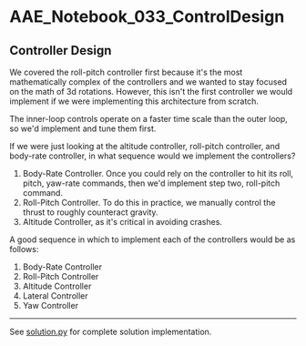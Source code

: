 # AAE_Notebook_033_ControlDesign

## Controller Design

We covered the roll-pitch controller first because it's the most mathematically complex of the controllers and we wanted to stay focused on the math of 3d rotations. However, this isn't the first controller we would implement if we were implementing this architecture from scratch. 

The inner-loop controls operate on a faster time scale than the outer loop, so we'd implement and tune them first. 

If we were just looking at the altitude controller, roll-pitch controller, and body-rate controller, in what sequence would we implement the controllers?
 
  1. Body-Rate Controller. Once you could rely on the controller to hit its roll, pitch, yaw-rate commands, then we'd implement step two, roll-pitch command.
  2. Roll-Pitch Controller. To do this in practice, we manually control the thrust to roughly counteract gravity.
  3. Altitude Controller, as it's critical in avoiding crashes.

A good sequence in which to implement each of the controllers would be as follows:

  1. Body-Rate Controller
  2. Roll-Pitch Controller
  3. Altitude Controller
  4. Lateral Controller
  5. Yaw Controller

***   ***   ***   ***   ***   ***   ***   ***   ***

See [solution.py](https://github.com/FadedIllusions/AAE_Notebook_033_ControlDesign/blob/master/solution.py) for complete solution implementation.
